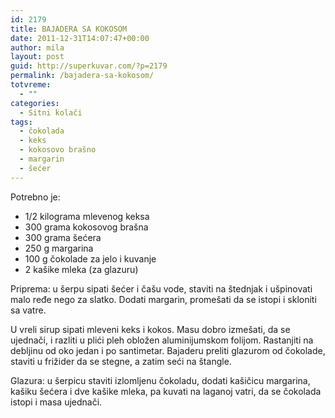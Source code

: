 ```yaml
---
id: 2179
title: BAJADERA SA KOKOSOM
date: 2011-12-31T14:07:47+00:00
author: mila
layout: post
guid: http://superkuvar.com/?p=2179
permalink: /bajadera-sa-kokosom/
totvreme:
  - ""
categories:
  - Sitni kolači
tags:
  - čokolada
  - keks
  - kokosovo brašno
  - margarin
  - šećer
---
```

Potrebno je:

  * 1/2 kilograma mlevenog keksa
  * 300 grama kokosovog brašna
  * 300 grama šećera
  * 250 g margarina
  * 100 g čokolade za jelo i kuvanje
  * 2 kašike mleka (za glazuru)

Priprema: u šerpu sipati šećer i čašu vode, staviti na štednjak i ušpinovati malo ređe nego za slatko. Dodati margarin, promešati da se istopi i skloniti sa vatre.

U vreli sirup sipati mleveni keks i kokos. Masu dobro izmešati, da se ujednači, i razliti u plići pleh obložen aluminijumskom folijom. Rastanjiti na debljinu od oko jedan i po santimetar. Bajaderu preliti glazurom od čokolade, staviti u frižider da se stegne, a zatim seći na štangle.

Glazura: u šerpicu staviti izlomljenu čokoladu, dodati kašičicu margarina, kašiku šećera i dve kašike mleka, pa kuvati na laganoj vatri, da se čokolada istopi i masa ujednači.